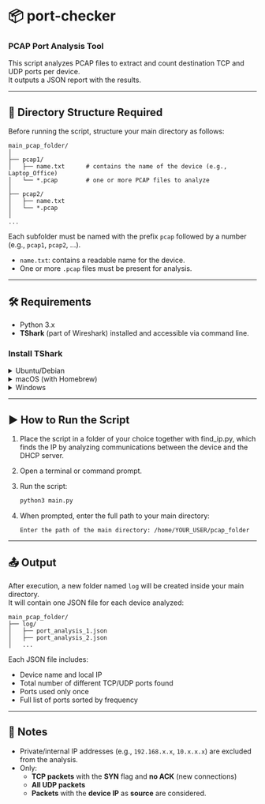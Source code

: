 # 📦 port-checker

### PCAP Port Analysis Tool

This script analyzes PCAP files to extract and count destination TCP and UDP ports per device.  
It outputs a JSON report with the results.

---

## 📁 Directory Structure Required

Before running the script, structure your main directory as follows:

```
main_pcap_folder/
│
├── pcap1/
│   ├── name.txt      # contains the name of the device (e.g., Laptop_Office)
│   └── *.pcap        # one or more PCAP files to analyze
│
├── pcap2/
│   ├── name.txt
│   └── *.pcap
│
...
```

Each subfolder must be named with the prefix `pcap` followed by a number (e.g., `pcap1`, `pcap2`, ...).

- `name.txt`: contains a readable name for the device.
- One or more `.pcap` files must be present for analysis.

---

## 🛠️ Requirements

- Python 3.x
- **TShark** (part of Wireshark) installed and accessible via command line.

### Install TShark

<details>
<summary>Ubuntu/Debian</summary>

```bash
sudo apt install tshark
```
</details>

<details>
<summary>macOS (with Homebrew)</summary>

```bash
brew install wireshark
```
</details>

<details>
<summary>Windows</summary>

Download and install Wireshark from [https://www.wireshark.org/](https://www.wireshark.org/)  
Make sure **TShark** is added to your system's PATH.
</details>

---

## ▶️ How to Run the Script

1. Place the script in a folder of your choice together with find_ip.py, which finds the IP by analyzing communications between the device and the DHCP server.
2. Open a terminal or command prompt.
3. Run the script:

   ```bash
   python3 main.py
   ```

4. When prompted, enter the full path to your main directory:

   ```
   Enter the path of the main directory: /home/YOUR_USER/pcap_folder
   ```

---

## 📤 Output

After execution, a new folder named `log` will be created inside your main directory.  
It will contain one JSON file for each device analyzed:

```
main_pcap_folder/
├── log/
│   ├── port_analysis_1.json
│   ├── port_analysis_2.json
│   ...
```

Each JSON file includes:

- Device name and local IP
- Total number of different TCP/UDP ports found
- Ports used only once
- Full list of ports sorted by frequency

---

## 📝 Notes

- Private/internal IP addresses (e.g., `192.168.x.x`, `10.x.x.x`) are excluded from the analysis.
- Only:
  - **TCP packets** with the **SYN** flag and **no ACK** (new connections)
  - **All UDP packets**
  - **Packets** with the **device IP** as **source**
  are considered.
